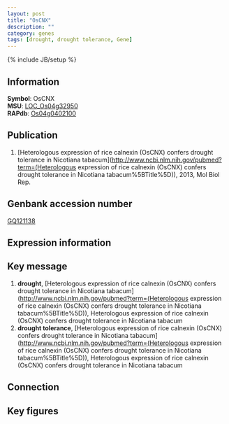 ```yaml
---
layout: post
title: "OsCNX"
description: ""
category: genes
tags: [drought, drought tolerance, Gene]
---
```

{% include JB/setup %}

## Information
__Symbol__: OsCNX  
__MSU__: [LOC_Os04g32950](http://rice.plantbiology.msu.edu/cgi-bin/ORF_infopage.cgi?orf=LOC_Os04g32950)  
__RAPdb__: [Os04g0402100](http://rapdb.dna.affrc.go.jp/viewer/gbrowse_details/irgsp1?name=Os04g0402100)  

## Publication
1. [Heterologous expression of rice calnexin (OsCNX) confers drought tolerance in Nicotiana tabacum](http://www.ncbi.nlm.nih.gov/pubmed?term=(Heterologous expression of rice calnexin (OsCNX) confers drought tolerance in Nicotiana tabacum%5BTitle%5D)), 2013, Mol Biol Rep.

## Genbank accession number
[GQ121138](http://www.ncbi.nlm.nih.gov/nuccore/GQ121138)

## Expression information

## Key message
1. __drought__, [Heterologous expression of rice calnexin (OsCNX) confers drought tolerance in Nicotiana tabacum](http://www.ncbi.nlm.nih.gov/pubmed?term=(Heterologous expression of rice calnexin (OsCNX) confers drought tolerance in Nicotiana tabacum%5BTitle%5D)), Heterologous expression of rice calnexin (OsCNX) confers drought tolerance in Nicotiana tabacum
2. __drought tolerance__, [Heterologous expression of rice calnexin (OsCNX) confers drought tolerance in Nicotiana tabacum](http://www.ncbi.nlm.nih.gov/pubmed?term=(Heterologous expression of rice calnexin (OsCNX) confers drought tolerance in Nicotiana tabacum%5BTitle%5D)), Heterologous expression of rice calnexin (OsCNX) confers drought tolerance in Nicotiana tabacum

## Connection

## Key figures



